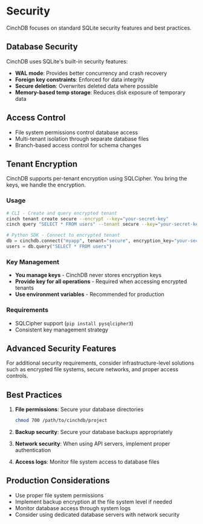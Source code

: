 # Security

CinchDB focuses on standard SQLite security features and best practices.

## Database Security

CinchDB uses SQLite's built-in security features:

- **WAL mode**: Provides better concurrency and crash recovery
- **Foreign key constraints**: Enforced for data integrity  
- **Secure deletion**: Overwrites deleted data where possible
- **Memory-based temp storage**: Reduces disk exposure of temporary data

## Access Control

- File system permissions control database access
- Multi-tenant isolation through separate database files
- Branch-based access control for schema changes

## Tenant Encryption

CinchDB supports per-tenant encryption using SQLCipher. You bring the keys, we handle the encryption.

### Usage

```bash
# CLI - Create and query encrypted tenant
cinch tenant create secure --encrypt --key="your-secret-key"
cinch query "SELECT * FROM users" --tenant secure --key="your-secret-key"
```

```python
# Python SDK - Connect to encrypted tenant
db = cinchdb.connect("myapp", tenant="secure", encryption_key="your-secret-key")
users = db.query("SELECT * FROM users")
```

### Key Management

- **You manage keys** - CinchDB never stores encryption keys
- **Provide key for all operations** - Required when accessing encrypted tenants
- **Use environment variables** - Recommended for production

### Requirements

- SQLCipher support (`pip install pysqlcipher3`)
- Consistent key management strategy

## Advanced Security Features

For additional security requirements, consider infrastructure-level solutions such as encrypted file systems, secure networks, and proper access controls.

## Best Practices

1. **File permissions**: Secure your database directories
   ```bash
   chmod 700 /path/to/cinchdb/project
   ```

2. **Backup security**: Secure your database backups appropriately

3. **Network security**: When using API servers, implement proper authentication

4. **Access logs**: Monitor file system access to database files


## Production Considerations

- Use proper file system permissions
- Implement backup encryption at the file system level if needed
- Monitor database access through system logs
- Consider using dedicated database servers with network security